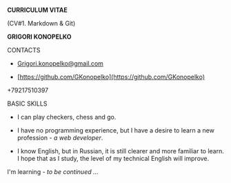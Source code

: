 **CURRICULUM VITAE**

(CV#1. Markdown & Git)

**GRIGORI KONOPELKO**

CONTACTS

- [Grigori.konopelko@gmail.com](mailto:Grigori.konopelko@gmail.com)

- [https://github.com/GKonopelko](https://github.com/GKonopelko)

+79217510397

BASIC SKILLS

- I can play checkers, chess and go.

- I have no programming experience, but I have a desire to learn a new profession - _a web developer_.

- I know English, but in Russian, it is still clearer and more familiar to learn. I hope that as I study, the level of my technical English will improve.

I'm learning _- to be continued …_
